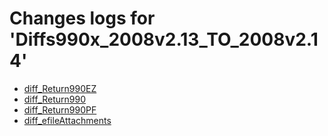 # Changes logs for 'Diffs990x_2008v2.13_TO_2008v2.14'

* [diff_Return990EZ](diff_Return990EZ.xsd.html)
* [diff_Return990](diff_Return990.xsd.html)
* [diff_Return990PF](diff_Return990PF.xsd.html)
* [diff_efileAttachments](diff_efileAttachments.xsd.html)
